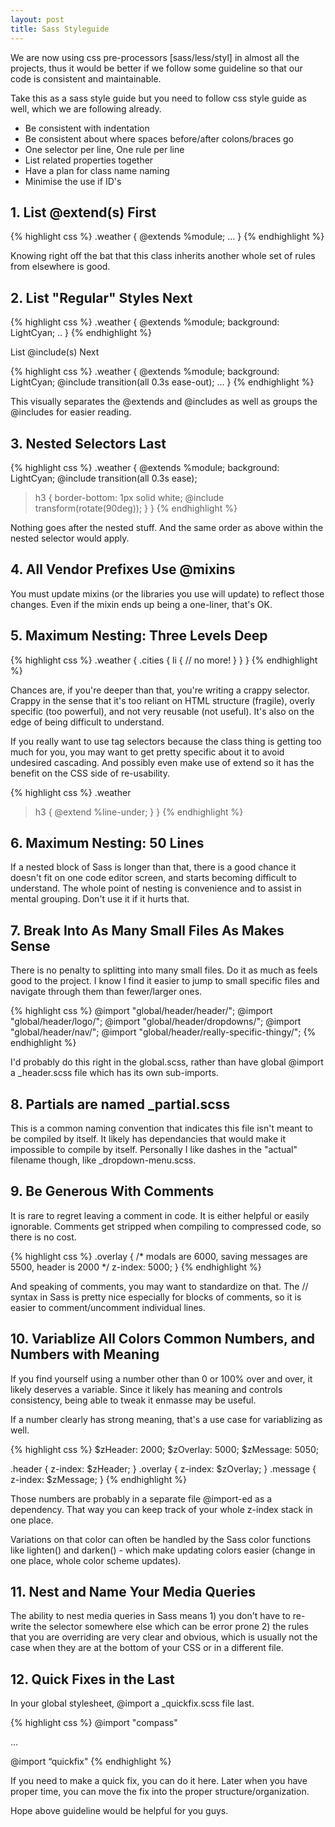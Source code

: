 ```yaml
---
layout: post
title: Sass Styleguide
---
```



We are now using css pre-processors [sass/less/styl] in almost all the projects, thus it would be better if we follow some guideline so that our code is consistent and maintainable.

Take this as a sass style guide but you need to follow css style guide as well, which we are following already.
- Be consistent with indentation
- Be consistent about where spaces before/after colons/braces go
- One selector per line, One rule per line
- List related properties together
- Have a plan for class name naming
- Minimise the use if ID's

## 1. List @extend(s) First

{% highlight css %}
.weather {
  @extends %module;
  ...
}
{% endhighlight %}

Knowing right off the bat that this class inherits another whole set of rules from elsewhere is good.


## 2. List "Regular" Styles Next
{% highlight css %}
.weather {
  @extends %module;
  background: LightCyan;
  ..
}
{% endhighlight %}

List @include(s) Next

{% highlight css %}
.weather {
  @extends %module;
  background: LightCyan;
  @include transition(all 0.3s ease-out);
  ...
}
{% endhighlight %}

This visually separates the @extends and @includes as well as groups the @includes for easier reading.


## 3. Nested Selectors Last

{% highlight css %}
.weather {
  @extends %module;
  background: LightCyan;
  @include transition(all 0.3s ease);
  > h3 {
    border-bottom: 1px solid white;
    @include transform(rotate(90deg));
  }
}
{% endhighlight %}

Nothing goes after the nested stuff. And the same order as above within the nested selector would apply.


## 4. All Vendor Prefixes Use @mixins

You must update mixins (or the libraries you use will update) to reflect those changes. Even if the mixin ends up being a one-liner, that's OK.



## 5. Maximum Nesting: Three Levels Deep

{% highlight css %}
.weather {
  .cities {
    li {
      // no more!
    }
  }
}
{% endhighlight %}

Chances are, if you're deeper than that, you're writing a crappy selector. Crappy in the sense that it's too reliant on HTML structure (fragile), overly specific (too powerful), and not very reusable (not useful). It's also on the edge of being difficult to understand.

If you really want to use tag selectors because the class thing is getting too much for you, you may want to get pretty specific about it to avoid undesired cascading. And possibly even make use of extend so it has the benefit on the CSS side of re-usability.

{% highlight css %}
.weather
  > h3 {
    @extend %line-under;
  }
}
{% endhighlight %}

## 6. Maximum Nesting: 50 Lines


If a nested block of Sass is longer than that, there is a good chance it doesn't fit on one code editor screen, and starts becoming difficult to understand. The whole point of nesting is convenience and to assist in mental grouping. Don't use it if it hurts that.


## 7. Break Into As Many Small Files As Makes Sense

There is no penalty to splitting into many small files. Do it as much as feels good to the project. I know I find it easier to jump to small specific files and navigate through them than fewer/larger ones.

{% highlight css %}
@import "global/header/header/";
@import "global/header/logo/";
@import "global/header/dropdowns/";
@import "global/header/nav/";
@import "global/header/really-specific-thingy/";
{% endhighlight %}

I'd probably do this right in the global.scss, rather than have global @import a _header.scss file which has its own sub-imports.



## 8. Partials are named _partial.scss

This is a common naming convention that indicates this file isn't meant to be compiled by itself. It likely has dependancies that would make it impossible to compile by itself. Personally I like dashes in the "actual" filename though, like _dropdown-menu.scss.


## 9. Be Generous With Comments

It is rare to regret leaving a comment in code. It is either helpful or easily ignorable. Comments get stripped when compiling to compressed code, so there is no cost.

{% highlight css %}
.overlay {
  /* modals are 6000, saving messages are 5500, header is 2000 */
  z-index: 5000;
}
{% endhighlight %}

And speaking of comments, you may want to standardize on that. The // syntax in Sass is pretty nice especially for blocks of comments, so it is easier to comment/uncomment individual lines.



## 10. Variablize All Colors Common Numbers, and Numbers with Meaning


If you find yourself using a number other than 0 or 100% over and over, it likely deserves a variable. Since it likely has meaning and controls consistency, being able to tweak it enmasse may be useful.

If a number clearly has strong meaning, that's a use case for variablizing as well.

{% highlight css %}
$zHeader: 2000;
$zOverlay: 5000;
$zMessage: 5050;

.header {
  z-index: $zHeader;
}
.overlay {
  z-index: $zOverlay;
}
.message {
  z-index: $zMessage;
}
{% endhighlight %}

Those numbers are probably in a separate file @import-ed as a dependency. That way you can keep track of your whole z-index stack in one place.

Variations on that color can often be handled by the Sass color functions like lighten() and darken() - which make updating colors easier (change in one place, whole color scheme updates).



## 11. Nest and Name Your Media Queries

The ability to nest media queries in Sass means 1) you don't have to re-write the selector somewhere else which can be error prone 2) the rules that you are overriding are very clear and obvious, which is usually not the case when they are at the bottom of your CSS or in a different file.



## 12. Quick Fixes in the Last

In your global stylesheet, @import a _quickfix.scss file last.

{% highlight css %}
@import "compass"

...

@import “quickfix"
{% endhighlight %}

If you need to make a quick fix, you can do it here. Later when you have proper time, you can move the fix into the proper structure/organization.


Hope above guideline would be helpful for you guys.
